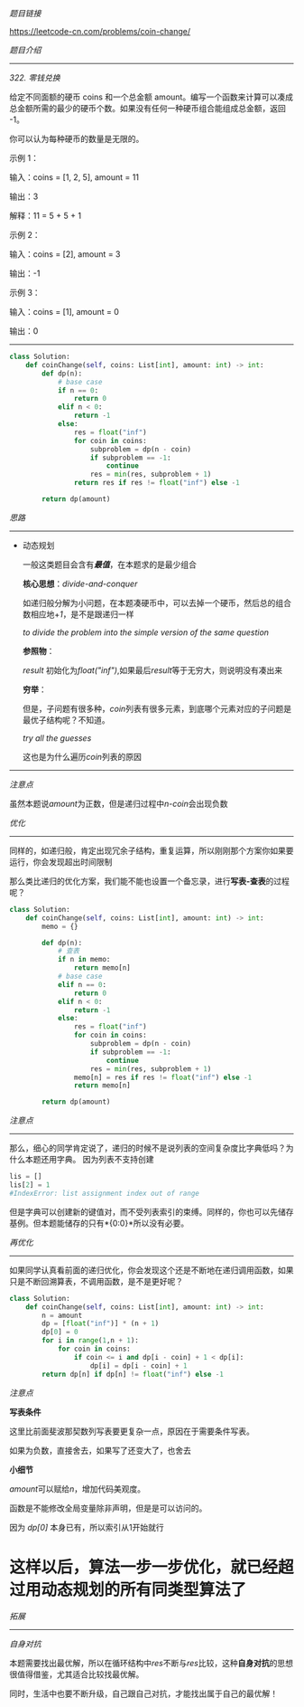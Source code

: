 *题目链接*

https://leetcode-cn.com/problems/coin-change/

*题目介绍*
********************************
*322. 零钱兑换*

给定不同面额的硬币 coins 和一个总金额 amount。编写一个函数来计算可以凑成总金额所需的最少的硬币个数。如果没有任何一种硬币组合能组成总金额，返回 -1。

你可以认为每种硬币的数量是无限的。

示例 1：

输入：coins = [1, 2, 5], amount = 11

输出：3 

解释：11 = 5 + 5 + 1

示例 2：

输入：coins = [2], amount = 3

输出：-1

示例 3：

输入：coins = [1], amount = 0

输出：0
********************************

```python
class Solution:
    def coinChange(self, coins: List[int], amount: int) -> int:
        def dp(n):
            # base case
            if n == 0:
                return 0
            elif n < 0:
                return -1
            else:
                res = float("inf")
                for coin in coins:
                    subproblem = dp(n - coin)
                    if subproblem == -1:
                        continue
                    res = min(res, subproblem + 1)
                return res if res != float("inf") else -1

        return dp(amount)
```

*思路*
********************************
* 动态规划
  
  一般这类题目会含有***最值***，在本题求的是最少组合

  **核心思想**：*divide-and-conquer*
  
  如递归般分解为小问题，在本题凑硬币中，可以去掉一个硬币，然后总的组合数相应地+*1*，是不是跟递归一样

  *to divide the problem into the simple version of the same question*
 
  **参照物**：

  *result* 初始化为*float("inf")*,如果最后*result*等于无穷大，则说明没有凑出来

  **穷举**：

  但是，子问题有很多种，*coin*列表有很多元素，到底哪个元素对应的子问题是最优子结构呢？不知道。

  *try all the guesses*

  这也是为什么遍历*coin*列表的原因
********************************
*注意点*

虽然本题说*amount*为正数，但是递归过程中*n-coin*会出现负数

*优化*

********************************
同样的，如递归般，肯定出现冗余子结构，重复运算，所以刚刚那个方案你如果要运行，你会发现超出时间限制

那么类比递归的优化方案，我们能不能也设置一个备忘录，进行**写表-查表**的过程呢？

```python
class Solution:
    def coinChange(self, coins: List[int], amount: int) -> int:
        memo = {}

        def dp(n):
            # 查表
            if n in memo:
                return memo[n]
            # base case
            elif n == 0:
                return 0
            elif n < 0:
                return -1
            else:
                res = float("inf")
                for coin in coins:
                    subproblem = dp(n - coin)
                    if subproblem == -1:
                        continue
                    res = min(res, subproblem + 1)
                memo[n] = res if res != float("inf") else -1
                return memo[n]

        return dp(amount)
```

*注意点*
********************************
那么，细心的同学肯定说了，递归的时候不是说列表的空间复杂度比字典低吗？为什么本题还用字典。
因为列表不支持创建

```python
lis = []
lis[2] = 1
#IndexError: list assignment index out of range
```
但是字典可以创建新的键值对，而不受列表索引的束缚。同样的，你也可以先储存基例。但本题能储存的只有*{0:0}*所以没有必要。

*再优化*
********************************
如果同学认真看前面的递归优化，你会发现这个还是不断地在递归调用函数，如果只是不断回溯算表，不调用函数，是不是更好呢？

```python
class Solution:
    def coinChange(self, coins: List[int], amount: int) -> int:
        n = amount
        dp = [float("inf")] * (n + 1)
        dp[0] = 0
        for i in range(1,n + 1):
            for coin in coins:
                if coin <= i and dp[i - coin] + 1 < dp[i]:
                    dp[i] = dp[i - coin] + 1
        return dp[n] if dp[n] != float("inf") else -1
```
*注意点*

**写表条件**

这里比前面斐波那契数列写表要更复杂一点，原因在于需要条件写表。

如果为负数，直接舍去，如果写了还变大了，也舍去

**小细节**

*amount*可以赋给*n*，增加代码美观度。

函数是不能修改全局变量除非声明，但是是可以访问的。

因为 *dp[0]* 本身已有，所以索引从1开始就行

这样以后，算法一步一步优化，就已经超过用动态规划的所有同类型算法了
=
*拓展*
********************************
*自身对抗*

本题需要找出最优解，所以在循环结构中*res*不断与*res*比较，这种**自身对抗**的思想很值得借鉴，尤其适合比较找最优解。

同时，生活中也要不断升级，自己跟自己对抗，才能找出属于自己的最优解！